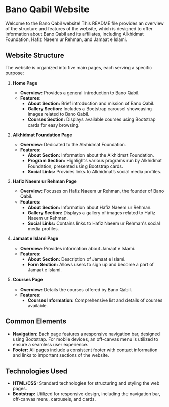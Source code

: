 # Bano Qabil Website

Welcome to the Bano Qabil website! This README file provides an overview of the structure and features of the website, which is designed to offer information about Bano Qabil and its affiliates, including Alkhidmat Foundation, Hafiz Naeem ur Rehman, and Jamaat e Islami.

## Website Structure

The website is organized into five main pages, each serving a specific purpose:

1. **Home Page**
   - **Overview:** Provides a general introduction to Bano Qabil.
   - **Features:**
     - **About Section:** Brief introduction and mission of Bano Qabil.
     - **Gallery Section:** Includes a Bootstrap carousel showcasing images related to Bano Qabil.
     - **Courses Section:** Displays available courses using Bootstrap cards for easy browsing.

2. **Alkhidmat Foundation Page**
   - **Overview:** Dedicated to the Alkhidmat Foundation.
   - **Features:**
     - **About Section:** Information about the Alkhidmat Foundation.
     - **Program Section:** Highlights various programs run by Alkhidmat Foundation, presented using Bootstrap cards.
     - **Social Links:** Provides links to Alkhidmat’s social media profiles.

3. **Hafiz Naeem ur Rehman Page**
   - **Overview:** Focuses on Hafiz Naeem ur Rehman, the founder of Bano Qabil.
   - **Features:**
     - **About Section:** Information about Hafiz Naeem ur Rehman.
     - **Gallery Section:** Displays a gallery of images related to Hafiz Naeem ur Rehman.
     - **Social Links:** Contains links to Hafiz Naeem ur Rehman's social media profiles.

4. **Jamaat e Islami Page**
   - **Overview:** Provides information about Jamaat e Islami.
   - **Features:**
     - **About Section:** Description of Jamaat e Islami.
     - **Form Section:** Allows users to sign up and become a part of Jamaat e Islami.

5. **Courses Page**
   - **Overview:** Details the courses offered by Bano Qabil.
   - **Features:**
     - **Courses Information:** Comprehensive list and details of courses available.

## Common Elements

- **Navigation:** Each page features a responsive navigation bar, designed using Bootstrap. For mobile devices, an off-canvas menu is utilized to ensure a seamless user experience.
- **Footer:** All pages include a consistent footer with contact information and links to important sections of the website.

## Technologies Used

- **HTML/CSS:** Standard technologies for structuring and styling the web pages.
- **Bootstrap:** Utilized for responsive design, including the navigation bar, off-canvas menu, carousels, and cards.
  
